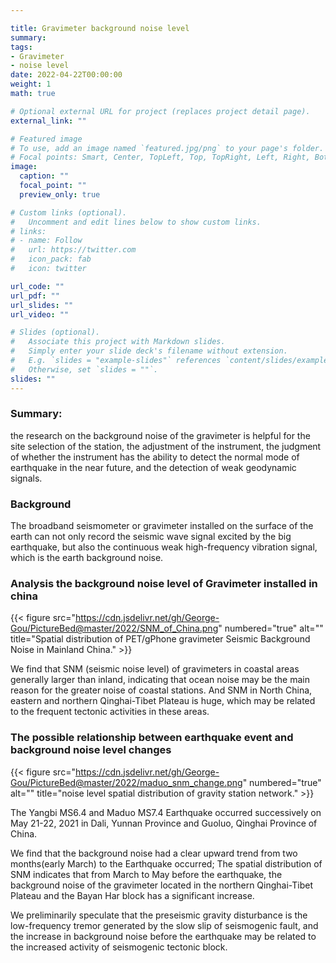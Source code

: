 ```yaml
---

title: Gravimeter background noise level
summary: 
tags:
- Gravimeter
- noise level
date: 2022-04-22T00:00:00
weight: 1
math: true

# Optional external URL for project (replaces project detail page).
external_link: ""

# Featured image
# To use, add an image named `featured.jpg/png` to your page's folder.
# Focal points: Smart, Center, TopLeft, Top, TopRight, Left, Right, BottomLeft, Bottom, BottomRight.
image:
  caption: ""
  focal_point: ""
  preview_only: true

# Custom links (optional).
#   Uncomment and edit lines below to show custom links.
# links:
# - name: Follow
#   url: https://twitter.com
#   icon_pack: fab
#   icon: twitter

url_code: ""
url_pdf: ""
url_slides: ""
url_video: ""

# Slides (optional).
#   Associate this project with Markdown slides.
#   Simply enter your slide deck's filename without extension.
#   E.g. `slides = "example-slides"` references `content/slides/example-slides.md`.
#   Otherwise, set `slides = ""`.
slides: ""
---
```

### Summary:
the research on the background noise of the gravimeter is helpful for the site selection of the station, the adjustment of the instrument, the judgment of whether the instrument has the ability to detect the normal mode of earthquake in the near future, and the detection of weak geodynamic signals. 
### Background
The broadband seismometer or gravimeter installed on the surface of the earth can not only record the seismic wave signal excited by the big earthquake, but also the continuous weak high-frequency vibration signal, which is the earth background noise.

### Analysis the background noise level of Gravimeter installed in china

{{< figure src="https://cdn.jsdelivr.net/gh/George-Gou/PictureBed@master/2022/SNM_of_China.png" numbered="true" alt="" title="Spatial distribution of PET/gPhone gravimeter Seismic Background Noise in Mainland China." >}}

We find that SNM (seismic noise level)  of gravimeters in coastal areas generally larger than inland, indicating that ocean noise may be the main reason for the greater noise of coastal stations. And SNM in North China, eastern and northern Qinghai-Tibet Plateau is huge, which may be related to the frequent tectonic activities in these areas.

### The possible relationship between earthquake event and background noise level changes

{{< figure src="https://cdn.jsdelivr.net/gh/George-Gou/PictureBed@master/2022/maduo_snm_change.png" numbered="true" alt="" title="noise level spatial distribution of gravity station network." >}}

The Yangbi MS6.4 and Maduo MS7.4 Earthquake occurred successively on May 21-22, 2021 in Dali, Yunnan Province and Guoluo, Qinghai Province of China. 

We find that  the background noise had a clear upward trend from two months(early March) to the Earthquake occurred; The spatial distribution of SNM indicates that from March to May before the earthquake, the background noise of the gravimeter located in the northern Qinghai-Tibet Plateau and the Bayan Har block has a significant increase. 

We preliminarily speculate that the preseismic gravity disturbance is the low-frequency tremor generated by the slow slip of seismogenic fault, and the increase in background noise before the earthquake may be related to the increased activity of seismogenic tectonic block. 




